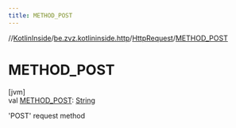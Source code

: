 ```yaml
---
title: METHOD_POST
---
```

//[KotlinInside](../../../index.html)/[be.zvz.kotlininside.http](../index.html)/[HttpRequest](index.html)/[METHOD_POST](-m-e-t-h-o-d_-p-o-s-t.html)



# METHOD_POST



[jvm]\
val [METHOD_POST](-m-e-t-h-o-d_-p-o-s-t.html): [String](https://docs.oracle.com/javase/7/docs/api/java/lang/String.html)



'POST' request method




